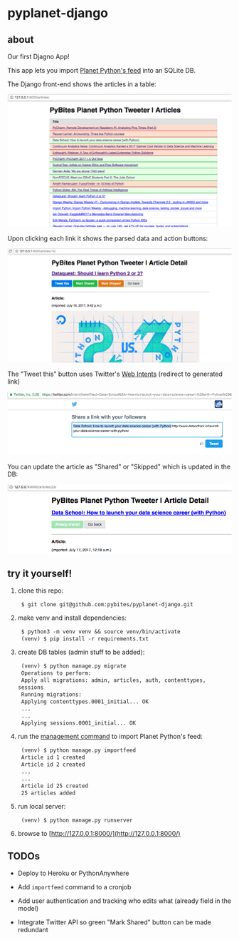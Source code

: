 # pyplanet-django 

## about

Our first Djagno App!

This app lets you import [Planet Python's feed](http://planetpython.org) into an SQLite DB. 

The Django front-end shows the articles in a table:

![article home](assets/article-home.png)

Upon clicking each link it shows the parsed data and action buttons:

![article detail](assets/article-detail.png)

The "Tweet this" button uses Twitter's [Web Intents](https://dev.twitter.com/web/intents) (redirect to generated link) 

![twitter-intent](assets/twitter-intent.png)

You can update the article as "Shared" or "Skipped" which is updated in the DB:

![save state](assets/save-state.png)

## try it yourself!

1. clone this repo:

		$ git clone git@github.com:pybites/pyplanet-django.git


2. make venv and install dependencies:

		$ python3 -m venv venv && source venv/bin/activate
		(venv) $ pip install -r requirements.txt

3. create DB tables (admin stuff to be added):

		(venv) $ python manage.py migrate
		Operations to perform:
		Apply all migrations: admin, articles, auth, contenttypes, sessions
		Running migrations:
		Applying contenttypes.0001_initial... OK
		...
		...
		Applying sessions.0001_initial... OK

4. run the [management command](https://docs.djangoproject.com/en/dev/howto/custom-management-commands/) to import Planet Python's feed:

		(venv) $ python manage.py importfeed
		Article id 1 created
		Article id 2 created
		...
		...
		Article id 25 created
		25 articles added

5. run local server: 

		(venv) $ python manage.py runserver

6. browse to [http://127.0.0.1:8000/](http://127.0.0.1:8000/)

## TODOs

* Deploy to Heroku or PythonAnywhere

* Add `importfeed` command to a cronjob

* Add user authentication and tracking who edits what (already field in the model)

* Integrate Twitter API so green "Mark Shared" button can be made redundant
